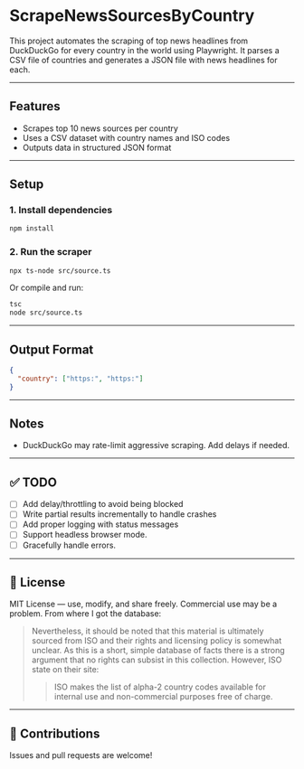 # ScrapeNewsSourcesByCountry

This project automates the scraping of top news headlines from DuckDuckGo for every country in the world using Playwright. It parses a CSV file of countries and generates a JSON file with news headlines for each.

---

## Features

- Scrapes top 10 news sources per country
- Uses a CSV dataset with country names and ISO codes
- Outputs data in structured JSON format

---

## Setup

### 1. Install dependencies

```bash
npm install
```

### 2. Run the scraper

```bash
npx ts-node src/source.ts
```

Or compile and run:

```bash
tsc
node src/source.ts
```

---

## Output Format

```json
{
  "country": ["https:", "https:"]
}
```

---

## Notes

- DuckDuckGo may rate-limit aggressive scraping. Add delays if needed.

---

## ✅ TODO

- [ ] Add delay/throttling to avoid being blocked
- [ ] Write partial results incrementally to handle crashes
- [ ] Add proper logging with status messages
- [ ] Support headless browser mode.
- [ ] Gracefully handle errors.

---

## 📄 License

MIT License — use, modify, and share freely.
Commercial use may be a problem. From where I got the database:

> Nevertheless, it should be noted that this material is ultimately sourced from ISO and their rights and licensing policy is somewhat unclear. As this is a short, simple database of facts there is a strong argument that no rights can subsist in this collection. However, ISO state on their site:
>
> > ISO makes the list of alpha-2 country codes available for internal use and non-commercial purposes free of charge.

---

## 🤝 Contributions

Issues and pull requests are welcome!
